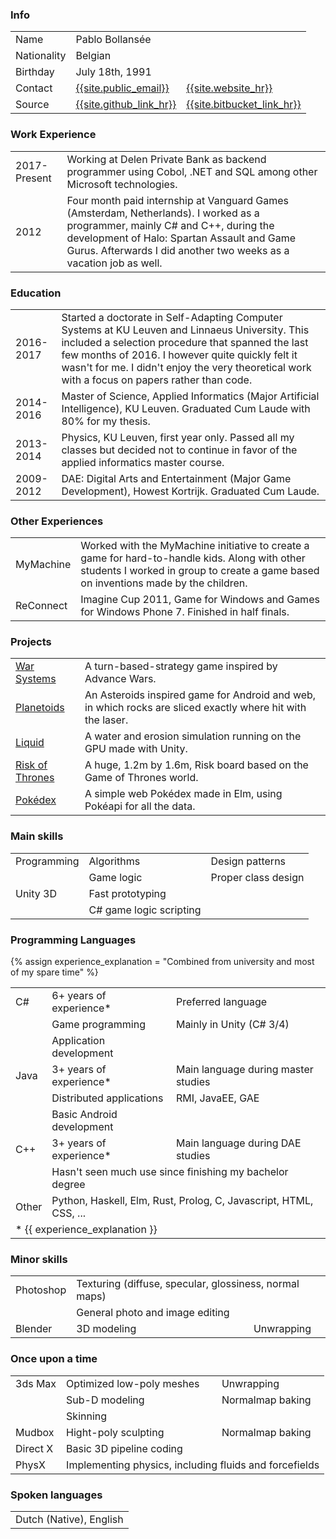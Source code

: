### Info

<table>
	<tr>
		<td>Name</td>
		<td>Pablo Bollans&eacute;e</td>
	</tr>
	<tr>
		<td>Nationality</td>
		<td>Belgian</td>
	</tr>
	<tr>
		<td>Birthday</td>
		<td>July 18th, 1991</td>
	</tr>
	<tr>
		<td>Contact</td>
		<td><a href="mailto:{{site.public_email}}">{{site.public_email}}</a></td>
		<td><a href="{{site.website}}">{{site.website_hr}}</a></td>
	</tr>
	<tr>
		<td>Source</td>
		<td><a href="{{site.github_link}}">{{site.github_link_hr}}</a></td>
		<td><a href="{{site.bitbucket_link}}">{{site.bitbucket_link_hr}}</a></td>
	</tr>
</table>


### Work Experience

<table>
	<tr>
		<td>2017-Present</td>
		<td>Working at Delen Private Bank as backend programmer using Cobol, .NET and SQL among other Microsoft technologies.</td>
	</tr>
	<tr>
		<td>2012</td>
		<td>Four month paid internship at Vanguard Games (Amsterdam, Netherlands). I&nbsp;worked as a programmer, mainly C# and C++, during the development of Halo: Spartan Assault and Game Gurus. Afterwards I did another two weeks as a vacation job as well.</td>
	</tr>
</table>


### Education

<table>
	<tr>
		<td>2016-2017</td>
		<td>Started a doctorate in Self-Adapting Computer Systems at KU Leuven and Linnaeus University. This included a selection procedure that spanned the last few months of 2016.
		I&nbsp;however quite quickly felt it wasn't for me. I&nbsp;didn't enjoy the very theoretical work with a focus on papers rather&nbsp;than&nbsp;code.</td>
	</tr>
	<tr>
		<td>2014-2016</td>
		<td>Master of Science, Applied Informatics (Major Artificial Intelligence), KU&nbsp;Leuven.
		Graduated Cum Laude with 80% for my thesis.</td>
	</tr>
	<tr>
		<td>2013-2014</td>
		<td>Physics, KU Leuven, first year only.
		Passed all my classes but decided not to continue in favor of the applied informatics master course.</td>
	</tr>
	<tr>
		<td>2009-2012</td>
		<td>DAE: Digital Arts and Entertainment (Major Game Development), Howest Kortrijk.
		Graduated Cum Laude.</td>
	</tr>
</table>


### Other Experiences

<table>
	<tr>
		<td>MyMachine</td>
		<td>Worked with the MyMachine initiative to create a game for hard-to-handle kids. Along with other students I worked in group to create a game based on inventions made by the children.</td>
	</tr>
	<tr>
		<td>ReConnect</td>
		<td>Imagine Cup 2011, Game for Windows and Games for Windows Phone 7. Finished in half finals.</td>
	</tr>
</table>


### Projects

<table>
	<tr>
		<td><a href="{{site.baseurl}}/warsystems/">War Systems</a></td>
		<td>A turn-based-strategy game inspired by Advance Wars.</td>
	</tr>
	<tr>
		<td><a href="{{site.baseurl}}/planetoids/">Planetoids</a></td>
		<td>An Asteroids inspired game for Android and web, in which rocks are sliced exactly where hit with the laser.</td>
	</tr>
	<tr>
		<td><a href="http://www.pabloproductions.be/liquid/WebGL/">Liquid</a></td>
		<td>A water and erosion simulation running on the GPU made with Unity.</td>
	</tr>
	<tr>
		<td><a href="http://theoddler.github.io/RiskOfThrones/">Risk of Thrones</a></td>
		<td>A huge, 1.2m by 1.6m, Risk board based on the Game of Thrones world.</td>
	</tr>
	<tr>
		<td><a href="http://theoddler.github.io/pokedex/">Pokédex</a></td>
		<td>A simple web Pokédex made in Elm, using Pokéapi for all the data.</td>
	</tr>
</table>


### Main skills

<table>
	<tr>
		<td>Programming</td>
		<td>Algorithms</td>
		<td>Design patterns</td>
	</tr>
	<tr>
		<td></td>
		<td>Game logic</td>
		<td>Proper class design</td>
	</tr>
	<tr>
		<td>Unity 3D</td>
		<td>Fast prototyping</td>
	</tr>
	<tr>
		<td></td>
		<td>C# game logic scripting</td>
	</tr>
</table>


### Programming Languages

{% assign experience_explanation = "Combined from university and most of my spare time" %}

<table>
	<tr>
		<td>C#</td>
		<td title="{{ experience_explanation }}">6+ years of experience*</td>
		<td>Preferred language</td>
	</tr>
	<tr>
		<td></td>
		<td>Game programming</td>
		<td>Mainly in Unity (C# 3/4)</td>
	</tr>
	<tr>
		<td></td>
		<td>Application development</td>
		<td></td>
	</tr>
	<tr>
		<td>Java</td>
		<td title="{{ experience_explanation }}">3+ years of experience*</td>
		<td>Main language during master studies</td>
	</tr>
	<tr>
		<td></td>
		<td>Distributed applications</td>
		<td>RMI, JavaEE, GAE</td>
	</tr>
	<tr>
		<td></td>
		<td>Basic Android development</td>
	</tr>
	<tr>
		<td>C++</td>
		<td title="{{ experience_explanation }}">3+ years of experience*</td>
		<td>Main language during DAE studies</td>
	</tr>
	<tr>
		<td></td>
		<td colspan="2">Hasn't seen much use since finishing my bachelor degree</td>
	</tr>
	<tr>
		<td>Other</td>
		<td colspan="2">Python, Haskell, Elm, Rust, Prolog, C, Javascript, HTML, CSS, ...</td>
	</tr>
	<tr>
		<td class="footnote" colspan="3">* {{ experience_explanation }}</td>
	</tr>
</table>


### Minor skills

<table>
	<tr>
		<td>Photoshop</td>
		<td colspan="2">Texturing (diffuse, specular, glossiness, normal maps)</td>
	</tr>
	<tr>
		<td></td>
		<td>General photo and image editing</td>
	</tr>
	<tr>
		<td>Blender</td>
		<td>3D modeling</td>
		<td>Unwrapping</td>
	</tr>
</table>


### Once upon a time

<table>   
	<tr>
		<td>3ds Max</td>
		<td>Optimized low-poly meshes</td>
		<td>Unwrapping</td>
	</tr>
	<tr>
		<td></td>
		<td>Sub-D modeling</td>
		<td>Normalmap baking</td>
	</tr>
	<tr>
		<td></td>
		<td>Skinning</td>
	</tr>
	<tr>
		<td>Mudbox</td>
		<td>Hight-poly sculpting</td>
		<td>Normalmap baking</td>
	</tr>
	<tr>
		<td>Direct X</td>
		<td>Basic 3D pipeline coding</td>
	</tr>
	<tr>
		<td>PhysX</td>
		<td colspan="2">Implementing physics, including fluids and forcefields</td>
	</tr>
</table>


### Spoken languages

<table>
	<tr>
		<td colspan="3">Dutch (Native), English</td>
	</tr>
</table>
